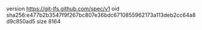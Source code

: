 version https://git-lfs.github.com/spec/v1
oid sha256:e477b2b3547f9f267bc807e36bdc6710855962173a113deb2cc64a8d9c850ad5
size 8164
